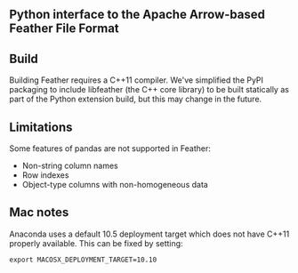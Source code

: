 ## Python interface to the Apache Arrow-based Feather File Format

## Build

Building Feather requires a C++11 compiler. We've simplified the PyPI packaging
to include libfeather (the C++ core library) to be built statically as part of
the Python extension build, but this may change in the future.

## Limitations

Some features of pandas are not supported in Feather:

* Non-string column names
* Row indexes
* Object-type columns with non-homogeneous data

## Mac notes

Anaconda uses a default 10.5 deployment target which does not have C++11
properly available. This can be fixed by setting:

```
export MACOSX_DEPLOYMENT_TARGET=10.10
```
